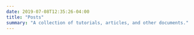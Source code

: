 ```yaml
---
date: 2019-07-08T12:35:26-04:00
title: "Posts"
summary: "A collection of tutorials, articles, and other documents."
---
```

